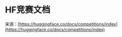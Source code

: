 # HF竞赛文档

来源：[https://huggingface.co/docs/competitions/index](https://huggingface.co/docs/competitions/index)
